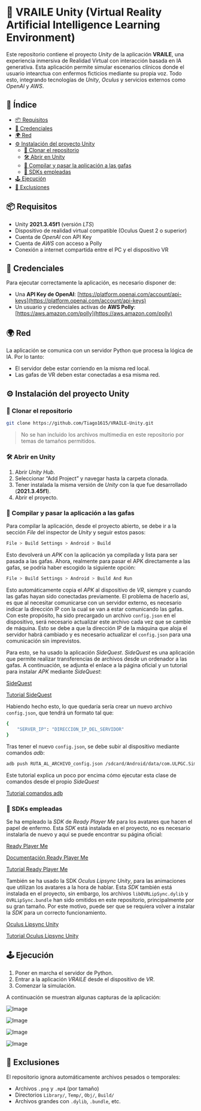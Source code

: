 # 🧠 VRAILE Unity (Virtual Reality Artificial Intelligence Learning Environment)

Este repositorio contiene el proyecto *Unity* de la aplicación **VRAILE**, una experiencia inmersiva de Realidad Virtual con interacción basada en IA generativa. Esta aplicación permite simular escenarios clínicos donde el usuario intearctua con enfermos ficticios mediante su propia voz. Todo esto, integrando tecnologías de *Unity*, *Oculus* y servicios externos como *OpenAI* y *AWS*.

## 📑 Índice

- [📦 Requisitos](#-requisitos)
- [📒 Credenciales](#-credenciales)
- [🌍 Red](#-red)
- [⚙️ Instalación del proyecto Unity](#-instalacion-del-proyecto-unity)
  - [📁 Clonar el repositorio](#-clonar-el-repositorio)
  - [🛠️ Abrir en Unity](#️-abrir-en-unity)
  - [🔄️ Compilar y pasar la aplicación a las gafas](#-compilar-y-pasar-la-aplicacion-a-las-gafas)
  - [🧩 SDKs empleadas](#-sdks-empleadas)
- [🕹️ Ejecución](#-ejecución)
- [🚫 Exclusiones](#-exclusiones)

## 📦 Requisitos

- Unity **2021.3.45f1** (versión *LTS*)
- Dispositivo de realidad virtual compatible (Oculus Quest 2 o superior)
- Cuenta de *OpenAI* con API Key
- Cuenta de *AWS* con acceso a Polly
- Conexión a internet compartida entre el PC y el dispositivo VR

## 📒 Credenciales

Para ejecutar correctamente la aplicación, es necesario disponer de:

- Una **API Key de OpenAI**: [https://platform.openai.com/account/api-keys](https://platform.openai.com/account/api-keys)
- Un usuario y credenciales activas de **AWS Polly**: [https://aws.amazon.com/polly](https://aws.amazon.com/polly)

## 🌍 Red

La aplicación se comunica con un servidor Python que procesa la lógica de IA. Por lo tanto:

- El servidor debe estar corriendo en la misma red local.
- Las gafas de VR deben estar conectadas a esa misma red.

## ⚙️ Instalación del proyecto Unity

### 📁 Clonar el repositorio

```bash
git clone https://github.com/Tiago1615/VRAILE-Unity.git
```

> No se han incluido los archivos multimedia en este repositorio por temas de tamaños permitidos.

### 🛠️ Abrir en Unity

1. Abrir *Unity Hub*.
2. Seleccionar “Add Project” y navegar hasta la carpeta clonada.
3. Tener instalada la misma versión de *Unity* con la que fue desarrollado (**2021.3.45f1**).
4. Abrir el proyecto.

### 🔄️ Compilar y pasar la aplicación a las gafas

Para compilar la aplicación, desde el proyecto abierto, se debe ir a la sección *File* del inspector de *Unity* y seguir estos pasos:

```bash
File > Build Settings > Android > Build
```

Esto devolverá un *APK* con la aplicación ya compilada y lista para ser pasada a las gafas. Ahora, realmente para pasar el APK directamente a las gafas, se podría haber escogido la siguiente opción:

```bash
File > Build Settings > Android > Build And Run
```

Esto automáticamente copia el *APK* al dispositivo de *VR*, siempre y cuando las gafas hayan sido conectadas previamente. El problema de hacerlo así, es que al necesitar comunicarse con un servidor externo, es necesario indicar la dirección IP con la cual se van a estar comunicando las gafas. Con este propósito, ha sido precargado un archivo `config.json` en el dispositivo, será necesario actualizar este archivo cada vez que se cambie de máquina. Esto se debe a que la dirección IP de la máquina que aloja el servidor habrá cambiado y es necesario actualizar el `config.json` para una comunicación sin imprevistos.

Para esto, se ha usado la aplicación *SideQuest*. *SideQuest* es una aplicación que permite realizar transferencias de archivos desde un ordenador a las gafas. A continuación, se adjunta el enlace a la página oficial y un tutorial para instalar *APK* mediante *SideQuest*:

[SideQuest](https://sidequestvr.com/)

[Tutorial SideQuest](https://www.youtube.com/watch?v=EUUWURT9Uxc&t=119s)

Habiendo hecho esto, lo que quedaría sería crear un nuevo archivo `config.json`, que tendrá un formato tal que:

```bash
{
    "SERVER_IP": "DIRECCION_IP_DEL_SERVIDOR"
}
```

Tras tener el nuevo `config.json`, se debe subir al dispositivo mediante comandos *adb*:

```bash
adb push RUTA_AL_ARCHIVO_config.json /sdcard/Android/data/com.ULPGC.SimulacionMedica/files/config.json
```

Este tutorial explica un poco por encima cómo ejecutar esta clase de comandos desde el propio *SideQuest*

[Tutorial comandos adb](https://www.youtube.com/watch?v=3m4sSQ1XOcE)

### 🧩 SDKs empleadas

Se ha empleado la *SDK* de *Ready Player Me* para los avatares que hacen el papel de enfermo. Esta *SDK* está instalada en el proyecto, no es necesario instalarla de nuevo y aquí se puede encontrar su página oficial:

[Ready Player Me](https://readyplayer.me/es)

[Documentación Ready Player Me](https://docs.readyplayer.me/ready-player-me)

[Tutorial Ready Player Me](https://www.youtube.com/watch?v=qkZQaOS9csw)

También se ha usado la SDK *Oculus Lipsync Unity*, para las animaciones que utilizan los avatares a la hora de hablar. Esta *SDK* también está instalada en el proyecto, sin embargo, los archivos `libOVRLipSync.dylib` y `OVRLipSync.bundle` han sido omitidos en este repositorio, principalmente por su gran tamaño. Por este motivo, puede ser que se requiera volver a instalar la *SDK* para un correcto funcionamiento.

[Oculus Lipsync Unity](https://developers.meta.com/horizon/downloads/package/oculus-lipsync-unity/)

[Tutorial Oculus Lipsync Unity](https://www.youtube.com/watch?v=Q4sPGTVylnY)

## 🕹️ Ejecución

1. Poner en marcha el servidor de Python.
2. Entrar a la aplicación *VRAILE* desde el dispositivo de *VR*.
3. Comenzar la simulación.

A continuación se muestran algunas capturas de la aplicación:

![Image](https://github.com/user-attachments/assets/64b2d737-60ca-4ef6-adc5-4bb091ccb750)

![Image](https://github.com/user-attachments/assets/4a59b360-6faf-4e97-90b9-42d57590e9d1)

![Image](https://github.com/user-attachments/assets/1b6e609a-41dc-4064-9643-a0c68936e103)

![Image](https://github.com/user-attachments/assets/a112ec96-4a0f-4401-9300-72023804ed55)

## 🚫 Exclusiones

El repositorio ignora automáticamente archivos pesados o temporales:

- Archivos `.png` y `.mp4` (por tamaño)
- Directorios `Library/`, `Temp/`, `Obj/`, `Build/`
- Archivos grandes con `.dylib`, `.bundle`, etc.
